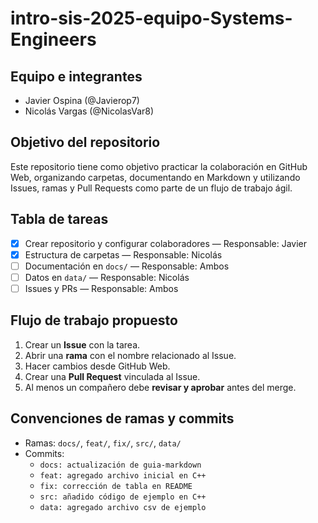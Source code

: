 # intro-sis-2025-equipo-Systems-Engineers
## Equipo e integrantes
- Javier Ospina (@Javierop7)
- Nicolás Vargas (@NicolasVar8)

## Objetivo del repositorio
Este repositorio tiene como objetivo practicar la colaboración en GitHub Web, organizando carpetas, documentando en Markdown y utilizando Issues, ramas y Pull Requests como parte de un flujo de trabajo ágil.

## Tabla de tareas
- [x] Crear repositorio y configurar colaboradores — Responsable: Javier
- [x] Estructura de carpetas — Responsable: Nicolás
- [ ] Documentación en `docs/` — Responsable: Ambos
- [ ] Datos en `data/` — Responsable: Nicolás
- [ ] Issues y PRs — Responsable: Ambos

## Flujo de trabajo propuesto
1. Crear un **Issue** con la tarea.  
2. Abrir una **rama** con el nombre relacionado al Issue.  
3. Hacer cambios desde GitHub Web.  
4. Crear una **Pull Request** vinculada al Issue.  
5. Al menos un compañero debe **revisar y aprobar** antes del merge.  

## Convenciones de ramas y commits
- Ramas: `docs/`, `feat/`, `fix/`, `src/`, `data/`
- Commits:  
  - `docs: actualización de guia-markdown`  
  - `feat: agregado archivo inicial en C++`  
  - `fix: corrección de tabla en README`  
  - `src: añadido código de ejemplo en C++`  
  - `data: agregado archivo csv de ejemplo`
